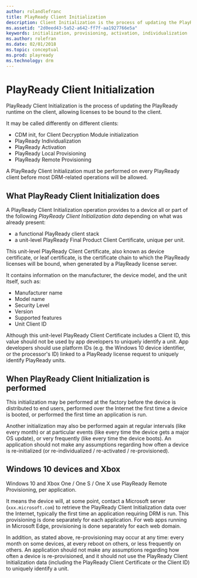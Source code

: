 ```yaml
---
author: rolandlefranc
title: PlayReady Client Initialization
description: Client Initialization is the process of updating the PlayReady runtime on client, allowing licenses to be bound to the client.
ms.assetid: "2d0eed43-5a52-a642-ff7f-aa1927766e5a"
keywords: initialization, provisioning, activation, individualization
ms.author: rolefran
ms.date: 02/01/2018
ms.topic: conceptual
ms.prod: playready
ms.technology: drm
---
```



# PlayReady Client Initialization

PlayReady Client Initialization is the process of updating the PlayReady runtime on the client, allowing licenses to be bound to the client.

It may be called differently on different clients:
 - CDM init, for Client Decryption Module initialization
 - PlayReady Individualization
 - PlayReady Activation
 - PlayReady Local Provisioning
 - PlayReady Remote Provisioning

A PlayReady Client Initialization must be performed on every PlayReady client before most DRM-related operations will be allowed.


## What PlayReady Client Initialization does

A PlayReady Client Initialization operation provides to a device all or part of the following *PlayReady Client Initialization data* depending on what was already present:
 - a functional PlayReady client stack
 - a unit-level PlayReady Final Product Client Certificate, unique per unit.

This unit-level PlayReady Client Certificate, also known as device certificate, or leaf certificate, is the certificate chain to which the PlayReady licenses will be bound, when generated by a PlayReady license server.

It contains information on the manufacturer, the device model, and the unit itself, such as:

 - Manufacturer name
 - Model name
 - Security Level
 - Version
 - Supported features
 - Unit Client ID

 
Although this unit-level PlayReady Client Certificate includes a Client ID, this value should not be used by app developers to uniquely identify a unit. App developers should use platform IDs (e.g. the Windows 10 device identifier, or the processor's ID) linked to a PlayReady license request to uniquely identify PlayReady units.


## When PlayReady Client Initialization is performed

This initialization may be performed at the factory before the device is distributed to end users, performed over the Internet the first time a device is booted, or performed the first time an application is run.

Another initialization may also be performed again at regular intervals (like every month) or at particular events (like every time the device gets a major OS update), or very frequently (like every time the device boots). An application should not make any assumptions regarding how often a device is re-initialized (or re-individualized / re-activated / re-provisioned).


## Windows 10 devices and Xbox

Windows 10 and Xbox One / One S / One X use PlayReady Remote Provisioning, per application. 

It means the device will, at some point, contact a Microsoft server (`xxx.microsoft.com`) to retrieve the PlayReady Client Initialization data over the Internet, typically the first time an application requiring DRM is run. This provisioning is done separately for each application. For web apps running in Microsoft Edge, provisioning is done separately for each web domain.

In addition, as stated above, re-provisioning may occur at any time: every month on some devices, at every reboot on others, or less frequently on others. An application should not make any assumptions regarding how often a device is re-provisioned, and it should not use the PlayReady Client Initialization data (including the PlayReady Client Certificate or the Client ID) to uniquely identify a unit.
